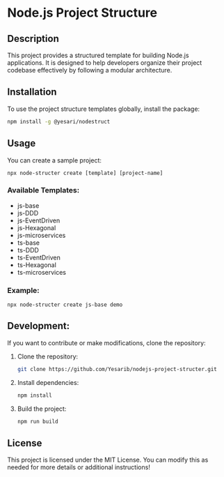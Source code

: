# Node.js Project Structure

## Description

This project provides a structured template for building Node.js applications. It is designed to help developers organize their project codebase effectively by following a modular architecture.

## Installation

To use the project structure templates globally, install the package:

```bash
npm install -g @yesari/nodestruct
```

## Usage

You can create a sample project:

```
npx node-structer create [template] [project-name]
```

### Available Templates:

- js-base
- js-DDD
- js-EventDriven
- js-Hexagonal
- js-microservices
- ts-base
- ts-DDD
- ts-EventDriven
- ts-Hexagonal
- ts-microservices

### Example:

```
npx node-structer create js-base demo
```


## Development:
If you want to contribute or make modifications, clone the repository:

1. Clone the repository:
   ```bash
   git clone https://github.com/Yesarib/nodejs-project-structer.git
2. Install dependencies:
    ```bash
    npm install
    ```
3. Build the project:
    ```bash
    npm run build
    ```

## License

This project is licensed under the MIT License.
You can modify this as needed for more details or additional instructions!
